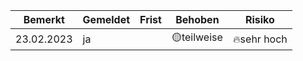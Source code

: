 |Bemerkt|Gemeldet|Frist|Behoben|Risiko|
|---|---|---|---|---|
|23.02.2023|ja||🟡teilweise|🔥sehr hoch|
